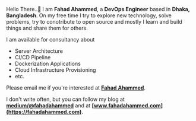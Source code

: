 Hello There..👋
I am **Fahad Ahammed**, a **DevOps Engineer** based in **Dhaka, Bangladesh**. On my free time I try to explore new technology, solve problems, try to conotribute to open source and mostly I learn and build things and share them for others.

I am available for consultancy about

- Server Architecture
- CI/CD Pipeline
- Dockerization Applications
- Cloud Infrastructure Provisioning
- etc.

Please email me if you're interested at **[Fahad Ahammed](mailto:iamfahadahammed@gmail.com?subject=[GitHub]%20Source%20Github%20Profile)**.

I don't write often, but you can follow my blog at **[medium/@fahadahammed](https://fahadahammed.medium.com)** and at **[www.fahadahammed.com](https://fahadahammed.com)**.


